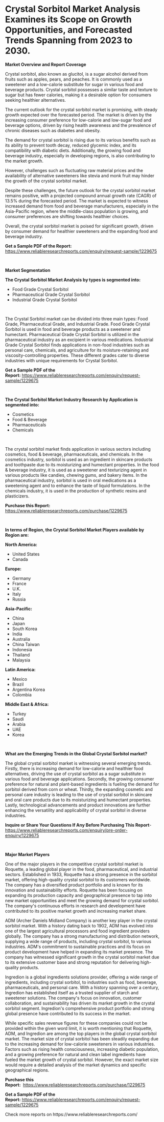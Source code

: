 <p><h1>Crystal Sorbitol Market Analysis Examines its Scope on Growth Opportunities, and Forecasted Trends Spanning from 2023 to 2030.</h1></p><p><strong>Market Overview and Report Coverage</strong></p>
<p><p>Crystal sorbitol, also known as glucitol, is a sugar alcohol derived from fruits such as apples, pears, and peaches. It is commonly used as a sweetener and a low-calorie substitute for sugar in various food and beverage products. Crystal sorbitol possesses a similar taste and texture to sugar but has fewer calories, making it a desirable option for consumers seeking healthier alternatives.</p><p>The current outlook for the crystal sorbitol market is promising, with steady growth expected over the forecasted period. The market is driven by the increasing consumer preference for low-calorie and low-sugar food and beverage options, driven by rising health awareness and the prevalence of chronic diseases such as diabetes and obesity.</p><p>The demand for crystal sorbitol is rising due to its various benefits such as its ability to prevent tooth decay, reduced glycemic index, and its compatibility with diabetic diets. Additionally, the growing food and beverage industry, especially in developing regions, is also contributing to the market growth.</p><p>However, challenges such as fluctuating raw material prices and the availability of alternative sweeteners like stevia and monk fruit may hinder the growth of the crystal sorbitol market.</p><p>Despite these challenges, the future outlook for the crystal sorbitol market remains positive, with a projected compound annual growth rate (CAGR) of 13.5% during the forecasted period. The market is expected to witness increased demand from food and beverage manufacturers, especially in the Asia-Pacific region, where the middle-class population is growing, and consumer preferences are shifting towards healthier choices.</p><p>Overall, the crystal sorbitol market is poised for significant growth, driven by consumer demand for healthier sweeteners and the expanding food and beverage industry.</p></p>
<p><strong>Get a Sample PDF of the Report:</strong> <a href="https://www.reliableresearchreports.com/enquiry/request-sample/1229675">https://www.reliableresearchreports.com/enquiry/request-sample/1229675</a></p>
<p>&nbsp;</p>
<p><strong>Market Segmentation</strong></p>
<p><strong>The Crystal Sorbitol Market Analysis by types is segmented into:</strong></p>
<p><ul><li>Food Grade Crystal Sorbitol</li><li>Pharmaceutical Grade Crystal Sorbitol</li><li>Industrial Grade Crystal Sorbitol</li></ul></p>
<p>&nbsp;</p>
<p><p>The Crystal Sorbitol market can be divided into three main types: Food Grade, Pharmaceutical Grade, and Industrial Grade. Food Grade Crystal Sorbitol is used in food and beverage products as a sweetener and humectant. Pharmaceutical Grade Crystal Sorbitol is utilized in the pharmaceutical industry as an excipient in various medications. Industrial Grade Crystal Sorbitol finds applications in non-food industries such as personal care, chemicals, and agriculture for its moisture-retaining and viscosity-controlling properties. These different grades cater to diverse industries with unique requirements for Crystal Sorbitol.</p></p>
<p><strong>Get a Sample PDF of the Report:</strong>&nbsp;<a href="https://www.reliableresearchreports.com/enquiry/request-sample/1229675">https://www.reliableresearchreports.com/enquiry/request-sample/1229675</a></p>
<p>&nbsp;</p>
<p><strong>The Crystal Sorbitol Market Industry Research by Application is segmented into:</strong></p>
<p><ul><li>Cosmetics</li><li>Food & Beverage</li><li>Pharmaceuticals</li><li>Chemicals</li></ul></p>
<p>&nbsp;</p>
<p><p>The crystal sorbitol market finds application in various sectors including cosmetics, food & beverage, pharmaceuticals, and chemicals. In the cosmetics industry, sorbitol is used as an ingredient in skincare products and toothpaste due to its moisturizing and humectant properties. In the food & beverage industry, it is used as a sweetener and texturizing agent in various products like candies, chewing gums, and bakery items. In the pharmaceutical industry, sorbitol is used in oral medications as a sweetening agent and to enhance the taste of liquid formulations. In the chemicals industry, it is used in the production of synthetic resins and plasticizers.</p></p>
<p><strong>Purchase this Report:</strong>&nbsp; <a href="https://www.reliableresearchreports.com/purchase/1229675">https://www.reliableresearchreports.com/purchase/1229675</a></p>
<p>&nbsp;</p>
<p><strong>In terms of Region, the Crystal Sorbitol Market Players available by Region are:</strong></p>
<p>
    <p> <strong> North America: </strong>
        <ul>
            <li>United States</li>
            <li>Canada</li>
        </ul>
        </p> 
    <p> <strong> Europe: </strong>
        <ul>
            <li>Germany</li>
            <li>France</li>
            <li>U.K.</li>
            <li>Italy</li>
            <li>Russia</li>
        </ul>
        </p> 
    <p> <strong> Asia-Pacific: </strong>
        <ul>
            <li>China</li>
            <li>Japan</li>
            <li>South Korea</li>
            <li>India</li>
            <li>Australia</li>
            <li>China Taiwan</li>
            <li>Indonesia</li>
            <li>Thailand</li>
            <li>Malaysia</li>
        </ul>
        </p> 
    <p> <strong> Latin America: </strong>
        <ul>
            <li>Mexico</li>
            <li>Brazil</li>
            <li>Argentina Korea</li>
            <li>Colombia</li>
        </ul>
        </p> 
    <p> <strong> Middle East & Africa: </strong>
        <ul>
            <li>Turkey</li>
            <li>Saudi</li>
            <li>Arabia</li>
            <li>UAE</li>
            <li>Korea</li>
        </ul>
    </p>
    </p>
<p>&nbsp;</p>
<p><strong>What are the Emerging Trends in the Global Crystal Sorbitol market?</strong></p>
<p><p>The global crystal sorbitol market is witnessing several emerging trends. Firstly, there is increasing demand for low-calorie and healthier food alternatives, driving the use of crystal sorbitol as a sugar substitute in various food and beverage applications. Secondly, the growing consumer preference for natural and plant-based ingredients is fueling the demand for sorbitol derived from corn or wheat. Thirdly, the expanding cosmetic and personal care industry is leading to the use of crystal sorbitol in skincare and oral care products due to its moisturizing and humectant properties. Lastly, technological advancements and product innovations are further enhancing the versatility and applicability of crystal sorbitol in diverse industries.</p></p>
<p><strong>Inquire or Share Your Questions If Any Before Purchasing This Report</strong>- <a href="https://www.reliableresearchreports.com/enquiry/pre-order-enquiry/1229675">https://www.reliableresearchreports.com/enquiry/pre-order-enquiry/1229675</a></p>
<p>&nbsp;</p>
<p><strong>Major Market Players</strong></p>
<p><p>One of the major players in the competitive crystal sorbitol market is Roquette, a leading global player in the food, pharmaceutical, and industrial sectors. Established in 1933, Roquette has a strong presence in the sorbitol market, offering high-quality crystal sorbitol to its customers worldwide. The company has a diversified product portfolio and is known for its innovation and sustainability efforts. Roquette has been focusing on expanding its production capacity and geographical presence to tap into new market opportunities and meet the growing demand for crystal sorbitol. The company's continuous efforts in research and development have contributed to its positive market growth and increasing market share.</p><p>ADM (Archer Daniels Midland Company) is another key player in the crystal sorbitol market. With a history dating back to 1902, ADM has evolved into one of the largest agricultural processors and food ingredient providers globally. The company has a strong manufacturing and distribution network, supplying a wide range of products, including crystal sorbitol, to various industries. ADM's commitment to sustainable practices and its focus on product development have helped in expanding its market presence. The company has witnessed significant growth in the crystal sorbitol market due to its extensive customer base and strong reputation for delivering high-quality products.</p><p>Ingredion is a global ingredients solutions provider, offering a wide range of ingredients, including crystal sorbitol, to industries such as food, beverage, pharmaceuticals, and personal care. With a history spanning over a century, Ingredion has established itself as a trusted supplier of starch and sweetener solutions. The company's focus on innovation, customer collaboration, and sustainability has driven its market growth in the crystal sorbitol segment. Ingredion's comprehensive product portfolio and strong global presence have contributed to its success in the market.</p><p>While specific sales revenue figures for these companies could not be provided within the given word limit, it is worth mentioning that Roquette, ADM, and Ingredion are among the top players in the global crystal sorbitol market. The market size of crystal sorbitol has been steadily expanding due to the increasing demand for low-calorie sweeteners in various industries. Factors such as rising health consciousness, increasing diabetic population, and a growing preference for natural and clean label ingredients have fueled the market growth of crystal sorbitol. However, the exact market size would require a detailed analysis of the market dynamics and specific geographical regions.</p></p>
<p><strong>Purchase this Report:</strong>&nbsp;&nbsp;<a href="https://www.reliableresearchreports.com/purchase/1229675">https://www.reliableresearchreports.com/purchase/1229675</a></p>
<p></p>
<p><strong>Get a Sample PDF of the Report:</strong>&nbsp;<a href="https://www.reliableresearchreports.com/enquiry/request-sample/1229675">https://www.reliableresearchreports.com/enquiry/request-sample/1229675</a></p>
<p>Check more reports on https://www.reliableresearchreports.com/</p>